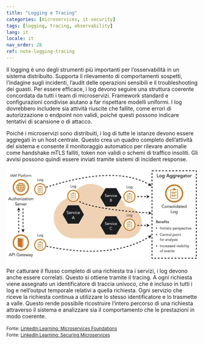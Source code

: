 ```yaml
---
title: "Logging e Tracing"
categories: [microservices, it-security]
tags: [logging, tracing, observability]
lang: it
locale: it
nav_order: 28
ref: note-logging-tracing
---
```

Il logging è uno degli strumenti più importanti per l’osservabilità in un sistema distribuito. Supporta il rilevamento di comportamenti sospetti, l’indagine sugli incidenti, l’audit delle operazioni sensibili e il troubleshooting dei guasti. Per essere efficace, i log devono seguire una struttura coerente concordata da tutti i team di microservizi. Framework standard e configurazioni condivise aiutano a far rispettare modelli uniformi. I log dovrebbero includere sia attività riuscite che fallite, come errori di autorizzazione o endpoint non validi, poiché questi possono indicare tentativi di scansione o di attacco.

Poiché i microservizi sono distribuiti, i log di tutte le istanze devono essere aggregati in un host centrale. Questo crea un quadro completo dell’attività del sistema e consente il monitoraggio automatico per rilevare anomalie come handshake mTLS falliti, token non validi o schemi di traffico insoliti. Gli avvisi possono quindi essere inviati tramite sistemi di incident response.

![Logging e Monitoraggio](../../../assets/images/notes/security-between-microservices/logging-tracing/logging-monitoring.png)

Per catturare il flusso completo di una richiesta tra i servizi, i log devono anche essere correlati. Questo si ottiene tramite il tracing. A ogni richiesta viene assegnato un identificatore di traccia univoco, che è incluso in tutti i log e nell’output temporale relativi a quella richiesta. Ogni servizio che riceve la richiesta continua a utilizzare lo stesso identificatore e lo trasmette a valle. Questo rende possibile ricostruire l’intero percorso di una richiesta attraverso il sistema e analizzare sia il comportamento che le prestazioni in modo coerente.

<small> Fonte: [LinkedIn Learning: Microservices Foundations](https://www.linkedin.com/learning/microservices-foundations-23469069?contextUrn=urn%3Ali%3AlyndaLearningPath%3A645bcd56498e6459e79b3c71&u=57075649)</small>  
<small> Fonte: [LinkedIn Learning: Securing Microservices](https://www.linkedin.com/learning/microservices-security/securing-microservices?contextUrn=urn%3Ali%3AlyndaLearningPath%3A645bcd56498e6459e79b3c71&resume=false&u=57075649)</small>